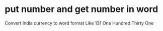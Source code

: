 # put number and get number in word
Convert India currency to word format
Like 	131 One Hundred Thirty One

